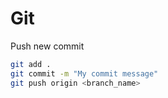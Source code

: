 # Git

Push new commit

```bash
git add .
git commit -m "My commit message"
git push origin <branch_name>
```

